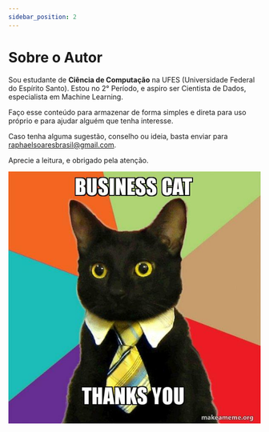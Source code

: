 ```yaml
---
sidebar_position: 2
---
```

# Sobre o Autor

Sou estudante de **Ciência de Computação** na UFES (Universidade Federal do Espírito Santo).
Estou no 2° Período, e aspiro ser Cientista de Dados, especialista em Machine Learning.

Faço esse conteúdo para armazenar de forma simples e direta para uso próprio e para ajudar
alguém que tenha interesse.

Caso tenha alguma sugestão, conselho ou ideia, basta enviar para raphaelsoaresbrasil@gmail.com.

Aprecie a leitura, e obrigado pela atenção.

![thanks](/img/thanks.jpg)